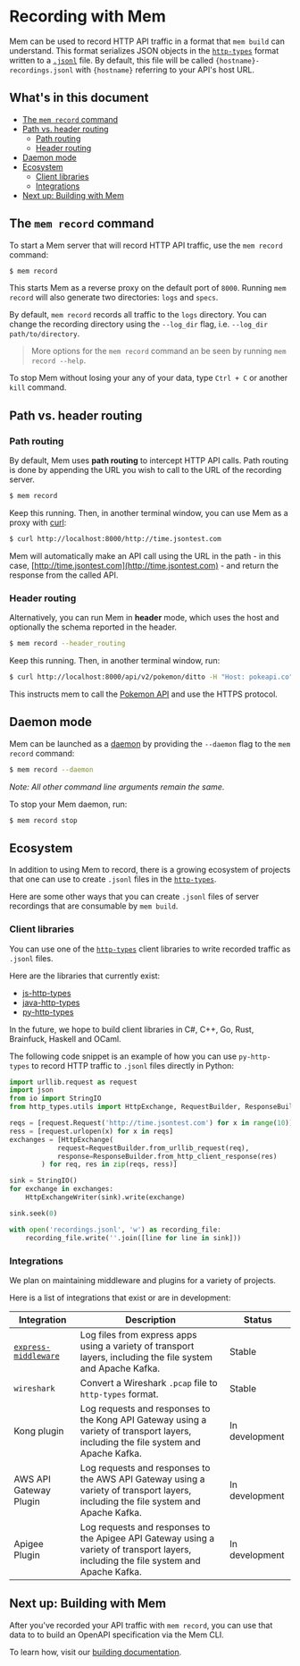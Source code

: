 # Recording with Mem

Mem can be used to record HTTP API traffic in a format that `mem build` can understand.  This format serializes JSON objects in the [`http-types`](https://github.com/mem/http-types) format written to a [`.jsonl`](https://jsonlines.org) file. By default, this file will be called `{hostname}-recordings.jsonl` with `{hostname}` referring to your API's host URL. 

## What's in this document

- [The `mem record` command](#the-mem-record-command)
- [Path vs. header routing](#path-vs-header-routing)
    - [Path routing](#path-routing)
    - [Header routing](#header-routing)
- [Daemon mode](#daemon-mode)
- [Ecosystem](#ecosystem)
    - [Client libraries](#client-libraries)
    - [Integrations](#integrations)
- [Next up: Building with Mem](#next-up-building-with-mem)

## The `mem record` command

To start a Mem server that will record HTTP API traffic, use the `mem record` command:

```bash
$ mem record
```

This starts Mem as a reverse proxy on the default port of `8000`. Running `mem record` will also generate two directories: `logs` and `specs`.

By default, `mem record` records all traffic to the `logs` directory.  You can change the recording directory using the `--log_dir` flag, i.e. `--log_dir path/to/directory`. 

> More options for the `mem record` command an be seen by running `mem record --help`.

To stop Mem without losing your any of your data, type `Ctrl + C` or another `kill` command.  

## Path vs. header routing

### Path routing

By default, Mem uses **path routing** to intercept HTTP API calls. Path routing is done by appending the URL you wish to call to the URL of the recording server.

```bash
$ mem record
```

Keep this running. Then, in another terminal window, you can use Mem as a proxy with [curl](https://curl.haxx.se/):

```bash
$ curl http://localhost:8000/http://time.jsontest.com
```

Mem will automatically make an API call using the URL in the path - in this case, [http://time.jsontest.com](http://time.jsontest.com) - and return the response from the called API.

### Header routing

Alternatively, you can run Mem in **header** mode, which uses the host and optionally the schema reported in the header.

```bash
$ mem record --header_routing
```
Keep this running. Then, in another terminal window, run:

```bash
$ curl http://localhost:8000/api/v2/pokemon/ditto -H "Host: pokeapi.co" -H "X-Mem-Scheme: https"
```

This instructs mem to call the [Pokemon API](pokeapi.co) and use the HTTPS protocol.

## Daemon mode

Mem can be launched as a [daemon](https://docs.docker.com/engine/reference/commandline/dockerd/) by providing the `--daemon` flag to the `mem record` command:

```bash
$ mem record --daemon
```

_Note: All other command line arguments remain the same._

To stop your Mem daemon, run:

```bash
$ mem record stop
```

## Ecosystem

In addition to using Mem to record, there is a growing ecosystem of projects that one can use to create `.jsonl` files in the [`http-types`](https://github.com/mem/http-types).  

Here are some other ways that you can create `.jsonl` files of server recordings that are consumable by `mem build`.

### Client libraries

You can use one of the [`http-types`](https://github.com/mem/http-types) client libraries to write recorded traffic as `.jsonl` files. 

Here are the libraries that currently exist:

- [js-http-types](https://github.com/mem/js-http-types) 
- [java-http-types](https://github.com/mem/java-http-types) 
- [py-http-types](https://github.com/mem/py-http-types) 

In the future, we hope to build client libraries in C#, C++, Go, Rust, Brainfuck, Haskell and OCaml.

The following code snippet is an example of how you can use `py-http-types` to record HTTP traffic to `.jsonl` files directly in Python:

```python
import urllib.request as request
import json
from io import StringIO
from http_types.utils import HttpExchange, RequestBuilder, ResponseBuilder, HttpExchangeWriter

reqs = [request.Request('http://time.jsontest.com') for x in range(10)]
ress = [request.urlopen(x) for x in reqs]
exchanges = [HttpExchange(
            request=RequestBuilder.from_urllib_request(req),
            response=ResponseBuilder.from_http_client_response(res)
        ) for req, res in zip(reqs, ress)]

sink = StringIO()
for exchange in exchanges:
    HttpExchangeWriter(sink).write(exchange)

sink.seek(0)

with open('recordings.jsonl', 'w') as recording_file:
    recording_file.write(''.join([line for line in sink]))
```

### Integrations

We plan on maintaining middleware and plugins for a variety of projects. 

Here is a list of integrations that exist or are in development:

| Integration | Description | Status |
| ----------- | ----------- | ------ |
| [`express-middleware`](https://github.com/mem/express-middleware) | Log files from express apps using a variety of transport layers, including the file system and Apache Kafka. | Stable |
| `wireshark` | Convert a Wireshark `.pcap` file to `http-types` format. | Stable |
| Kong plugin | Log requests and responses to the Kong API Gateway using a variety of transport layers, including the file system and Apache Kafka. | In development |
| AWS API Gateway Plugin | Log requests and responses to the AWS API Gateway using a variety of transport layers, including the file system and Apache Kafka. | In development |
| Apigee Plugin | Log requests and responses to the Apigee API Gateway using a variety of transport layers, including the file system and Apache Kafka. | In development |

## Next up: Building with Mem

After you've recorded your API traffic with `mem record`, you can use that data to to build an OpenAPI specification via the Mem CLI. 

To learn how, visit our [building documentation](./docs/BUILD.md).
